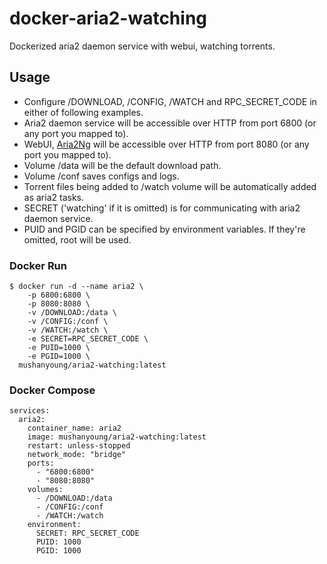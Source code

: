 # docker-aria2-watching

Dockerized aria2 daemon service with webui, watching torrents.

## Usage

- Configure /DOWNLOAD, /CONFIG, /WATCH and RPC_SECRET_CODE in either of following examples.
- Aria2 daemon service will be accessible over HTTP from port 6800 (or any port you mapped to).
- WebUI, [Aria2Ng](https://github.com/mayswind/AriaNg) will be accessible over HTTP from port 8080 (or any port you mapped to).
- Volume /data will be the default download path.
- Volume /conf saves configs and logs.
- Torrent files being added to /watch volume will be automatically added as aria2 tasks.
- SECRET ('watching' if it is omitted) is for communicating with aria2 daemon service.
- PUID and PGID can be specified by environment variables. If they're omitted, root will be used.

### Docker Run

```
$ docker run -d --name aria2 \
    -p 6800:6800 \
    -p 8080:8080 \
    -v /DOWNLOAD:/data \
    -v /CONFIG:/conf \
    -v /WATCH:/watch \
    -e SECRET=RPC_SECRET_CODE \
    -e PUID=1000 \
    -e PGID=1000 \
  mushanyoung/aria2-watching:latest
```

### Docker Compose

```
services:
  aria2:
    container_name: aria2
    image: mushanyoung/aria2-watching:latest
    restart: unless-stopped
    network_mode: "bridge"
    ports:
      - "6800:6800"
      - "8080:8080"
    volumes:
      - /DOWNLOAD:/data
      - /CONFIG:/conf
      - /WATCH:/watch
    environment:
      SECRET: RPC_SECRET_CODE
      PUID: 1000
      PGID: 1000
```
